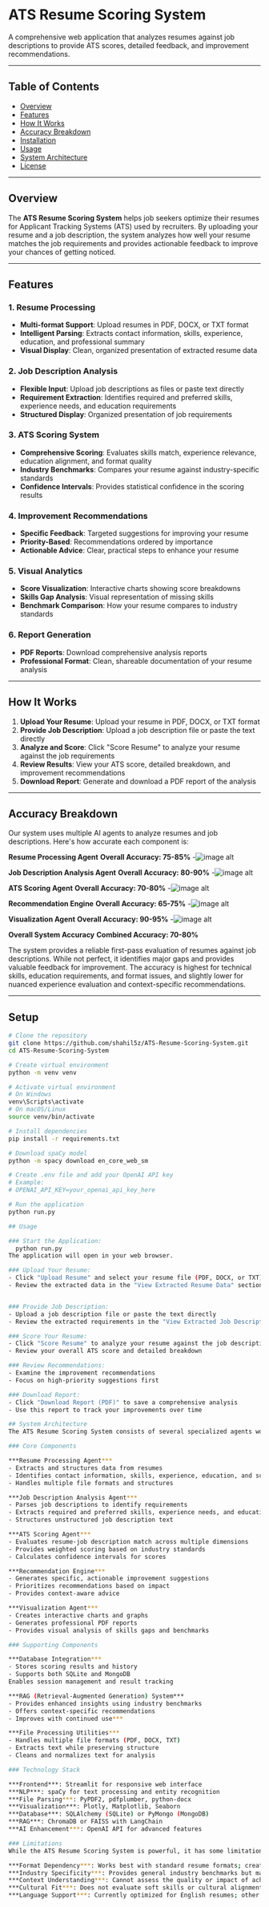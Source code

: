 # ATS Resume Scoring System

A comprehensive web application that analyzes resumes against job descriptions to provide ATS scores, detailed feedback, and improvement recommendations.

---

## Table of Contents

- [Overview](#overview)
- [Features](#features)
- [How It Works](#how-it-works)
- [Accuracy Breakdown](#accuracy-breakdown)
- [Installation](#installation)
- [Usage](#usage)
- [System Architecture](#system-architecture)
- [License](#license)

---

## Overview

The **ATS Resume Scoring System** helps job seekers optimize their resumes for Applicant Tracking Systems (ATS) used by recruiters. By uploading your resume and a job description, the system analyzes how well your resume matches the job requirements and provides actionable feedback to improve your chances of getting noticed.

---

## Features

### 1. Resume Processing
- **Multi-format Support**: Upload resumes in PDF, DOCX, or TXT format  
- **Intelligent Parsing**: Extracts contact information, skills, experience, education, and professional summary  
- **Visual Display**: Clean, organized presentation of extracted resume data  

### 2. Job Description Analysis
- **Flexible Input**: Upload job descriptions as files or paste text directly  
- **Requirement Extraction**: Identifies required and preferred skills, experience needs, and education requirements  
- **Structured Display**: Organized presentation of job requirements  

### 3. ATS Scoring System
- **Comprehensive Scoring**: Evaluates skills match, experience relevance, education alignment, and format quality  
- **Industry Benchmarks**: Compares your resume against industry-specific standards  
- **Confidence Intervals**: Provides statistical confidence in the scoring results  

### 4. Improvement Recommendations
- **Specific Feedback**: Targeted suggestions for improving your resume  
- **Priority-Based**: Recommendations ordered by importance  
- **Actionable Advice**: Clear, practical steps to enhance your resume  

### 5. Visual Analytics
- **Score Visualization**: Interactive charts showing score breakdowns  
- **Skills Gap Analysis**: Visual representation of missing skills  
- **Benchmark Comparison**: How your resume compares to industry standards  

### 6. Report Generation
- **PDF Reports**: Download comprehensive analysis reports  
- **Professional Format**: Clean, shareable documentation of your resume analysis  

---

## How It Works

1. **Upload Your Resume**: Upload your resume in PDF, DOCX, or TXT format  
2. **Provide Job Description**: Upload a job description file or paste the text directly  
3. **Analyze and Score**: Click "Score Resume" to analyze your resume against the job requirements  
4. **Review Results**: View your ATS score, detailed breakdown, and improvement recommendations  
5. **Download Report**: Generate and download a PDF report of the analysis  

---

## Accuracy Breakdown

Our system uses multiple AI agents to analyze resumes and job descriptions. Here's how accurate each component is:

**Resume Processing Agent**
**Overall Accuracy: 75-85%**
-![image alt]()

**Job Description Analysis Agent**
**Overall Accuracy: 80-90%**
-![image alt]()

**ATS Scoring Agent**
**Overall Accuracy: 70-80%**
-![image alt]()

**Recommendation Engine**
**Overall Accuracy: 65-75%**
-![image alt]()

**Visualization Agent**
**Overall Accuracy: 90-95%**
-![image alt]()

**Overall System Accuracy**
**Combined Accuracy: 70-80%**

The system provides a reliable first-pass evaluation of resumes against job descriptions. While not perfect, it identifies major gaps and provides valuable feedback for improvement. The accuracy is highest for technical skills, education requirements, and format issues, and slightly lower for nuanced experience evaluation and context-specific recommendations.

---

## Setup

```bash
# Clone the repository
git clone https://github.com/shahil5z/ATS-Resume-Scoring-System.git
cd ATS-Resume-Scoring-System

# Create virtual environment
python -m venv venv

# Activate virtual environment
# On Windows
venv\Scripts\activate
# On macOS/Linux
source venv/bin/activate

# Install dependencies
pip install -r requirements.txt

# Download spaCy model
python -m spacy download en_core_web_sm

# Create .env file and add your OpenAI API key
# Example:
# OPENAI_API_KEY=your_openai_api_key_here

# Run the application
python run.py

## Usage

### Start the Application:
  python run.py
The application will open in your web browser.

### Upload Your Resume:
- Click "Upload Resume" and select your resume file (PDF, DOCX, or TXT)
- Review the extracted data in the "View Extracted Resume Data" section


### Provide Job Description:
- Upload a job description file or paste the text directly
- Review the extracted requirements in the "View Extracted Job Description Data" section

### Score Your Resume:
- Click "Score Resume" to analyze your resume against the job description
- Review your overall ATS score and detailed breakdown

### Review Recommendations:
- Examine the improvement recommendations
- Focus on high-priority suggestions first

### Download Report:
- Click "Download Report (PDF)" to save a comprehensive analysis
- Use this report to track your improvements over time

## System Architecture
The ATS Resume Scoring System consists of several specialized agents working together:

### Core Components

***Resume Processing Agent***
- Extracts and structures data from resumes
- Identifies contact information, skills, experience, education, and summary
- Handles multiple file formats and structures

***Job Description Analysis Agent***
- Parses job descriptions to identify requirements
- Extracts required and preferred skills, experience needs, and education requirements
- Structures unstructured job description text

***ATS Scoring Agent***
- Evaluates resume-job description match across multiple dimensions
- Provides weighted scoring based on industry standards
- Calculates confidence intervals for scores

***Recommendation Engine***
- Generates specific, actionable improvement suggestions
- Prioritizes recommendations based on impact
- Provides context-aware advice

***Visualization Agent***
- Creates interactive charts and graphs
- Generates professional PDF reports
- Provides visual analysis of skills gaps and benchmarks

### Supporting Components

***Database Integration***
- Stores scoring results and history
- Supports both SQLite and MongoDB
Enables session management and result tracking

***RAG (Retrieval-Augmented Generation) System***
- Provides enhanced insights using industry benchmarks
- Offers context-specific recommendations
- Improves with continued use***

***File Processing Utilities***
- Handles multiple file formats (PDF, DOCX, TXT)
- Extracts text while preserving structure
- Cleans and normalizes text for analysis

### Technology Stack

***Frontend***: Streamlit for responsive web interface
***NLP***: spaCy for text processing and entity recognition
***File Parsing***: PyPDF2, pdfplumber, python-docx
***Visualization***: Plotly, Matplotlib, Seaborn
***Database***: SQLAlchemy (SQLite) or PyMongo (MongoDB)
***RAG***: ChromaDB or FAISS with LangChain
***AI Enhancement***: OpenAI API for advanced features

### Limitations
While the ATS Resume Scoring System is powerful, it has some limitations:

***Format Dependency***: Works best with standard resume formats; creative or non-traditional formats may not parse as accurately.
***Industry Specificity***: Provides general industry benchmarks but may not capture nuances of specialized fields.
***Context Understanding***: Cannot assess the quality or impact of achievements, only their presence.
***Cultural Fit***: Does not evaluate soft skills or cultural alignment with companies.
***Language Support***: Currently optimized for English resumes; other languages may have reduced accuracy.